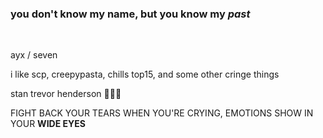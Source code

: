 ### you don't know my name, but you know my *past*
<br>
<p>ayx / seven</p>
<p>i like scp, creepypasta, chills top15, and some other cringe things</p>
<p>stan trevor henderson 🛐🛐🛐</p>

FIGHT BACK YOUR TEARS WHEN YOU'RE CRYING, EMOTIONS SHOW IN YOUR **WIDE EYES**
<!--
**7valv/7valv** is a ✨ _special_ ✨ repository because its `README.md` (this file) appears on your GitHub profile.-->
